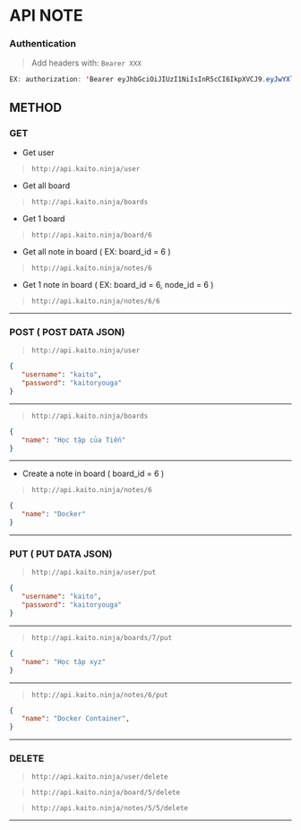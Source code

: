 # API NOTE

### Authentication
> Add headers with: `Bearer XXX`

```java
EX: authorization: 'Bearer eyJhbGciOiJIUzI1NiIsInR5cCI6IkpXVCJ9.eyJwYXlsb2FkIjp7InVzZXJuYW1lIjoiZ2ciLCJpZCI6MTZ9LCJpYXQiOjE2MDY4MTg1NTR9.o2OuH6b02IJ9AWgudaQGDzexod8s4frpkUrgL0_RtrU'
```

## METHOD

### GET
- Get user
> `http://api.kaito.ninja/user`

- Get all board
> `http://api.kaito.ninja/boards`

- Get 1 board
> `http://api.kaito.ninja/board/6`

- Get all note in board ( EX: board_id = 6 )
> `http://api.kaito.ninja/notes/6`

- Get 1 note in board ( EX: board_id = 6, node_id = 6 )
> `http://api.kaito.ninja/notes/6/6`

---

### POST ( POST DATA JSON)

> `http://api.kaito.ninja/user`

```json
{
   "username": "kaito",
   "password": "kaitoryouga"
}
```
---

> `http://api.kaito.ninja/boards`
```json
{
   "name": "Học tập của Tiến"
}
```

---

- Create a note in board ( board_id = 6 )
> `http://api.kaito.ninja/notes/6`
```json
{
   "name": "Docker"
}
```

---

### PUT ( PUT DATA JSON)

> `http://api.kaito.ninja/user/put`

```json
{
   "username": "kaito",
   "password": "kaitoryouga"
}
```
---
> `http://api.kaito.ninja/boards/7/put`
```json
{
   "name": "Học tập xyz"
}
```

---

> `http://api.kaito.ninja/notes/6/put`
```json
{
   "name": "Docker Container",
}
```

---

### DELETE
> `http://api.kaito.ninja/user/delete`

> `http://api.kaito.ninja/board/5/delete`

> `http://api.kaito.ninja/notes/5/5/delete`

---